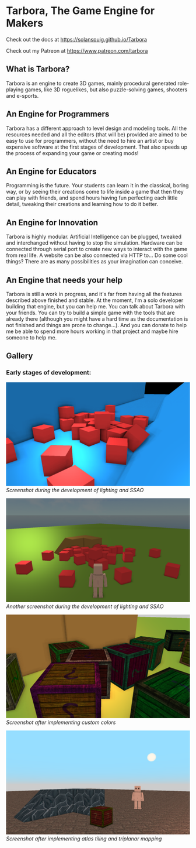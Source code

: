 # Tarbora, The Game Engine for Makers

Check out the docs at https://solanspuig.github.io/Tarbora

Check out my Patreon at https://www.patreon.com/tarbora


## What is Tarbora?

Tarbora is an engine to create 3D games, mainly procedural generated role-playing games, like 3D roguelikes,
but also puzzle-solving games, shooters and e-sports.


## An Engine for Programmers

Tarbora has a different approach to level design and modeling tools. All the resources needed and all the editors
(that will be) provided are aimed to be easy to use for programmers, without the need to hire an artist or buy
expensive software at the first stages of development. That also speeds up the process of expanding your game or
creating mods!


## An Engine for Educators

Programming is the future. Your students can learn it in the classical, boring way, or by seeing their creations come to
life inside a game that then they can play with friends, and spend hours having fun perfecting each little
detail, tweaking their creations and learning how to do it better.


## An Engine for Innovation

Tarbora is highly modular. Artificial Intelligence can be plugged, tweaked and interchanged without having to stop the
simulation. Hardware can be connected through serial port to create new ways to interact with the game from real life.
A website can be also connected via HTTP to... Do some cool things? There are as many possibilities as your imagination
can conceive.


## An Engine that needs your help

Tarbora is still a work in progress, and it's far from having all the features described above finished and stable.
At the moment, I'm a solo developer building that engine, but you can help me. You can talk about Tarbora with your
friends. You can try to build a simple game with the tools that are already there (although you might have a hard time as
the documentation is not finished and things are prone to change...). And you can donate to help
me be able to spend more hours working in that project and maybe hire someone to help me.


## Gallery

### Early stages of development:

![Screenshot during the development of lighting and SSAO](Resources/lighting_example.png)
*Screenshot during the development of lighting and SSAO*

![Another screenshot during the development of lighting and SSAO 2](Resources/lighting_example3.png)
*Another screenshot during the development of lighting and SSAO*

![Screenshot after implementing custom colors](Resources/custom_color_example.png)
*Screenshot after implementing custom colors*

![Screenshot after implementing atlas tiling and triplanar mapping](Resources/improved_textures.png)
*Screenshot after implementing atlas tiling and triplanar mapping*
